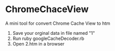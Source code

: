 # ChromeChaceView
A mini tool for convert Chrome Cache View to htm

1. Save your orginal data in file named "1"
2. Run ruby googleCacheDecoder.rb
3. Open 2.htm in a browser
